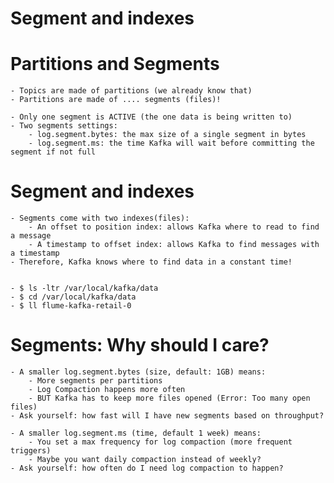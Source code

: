 # Segment and indexes

# Partitions and Segments

	- Topics are made of partitions (we already know that)
	- Partitions are made of .... segments (files)!

	- Only one segment is ACTIVE (the one data is being written to)
	- Two segments settings:
		- log.segment.bytes: the max size of a single segment in bytes
		- log.segment.ms: the time Kafka will wait before committing the segment if not full

# Segment and indexes

	- Segments come with two indexes(files):
		- An offset to position index: allows Kafka where to read to find a message
		- A timestamp to offset index: allows Kafka to find messages with a timestamp
	- Therefore, Kafka knows where to find data in a constant time!


	- $ ls -ltr /var/local/kafka/data
	- $ cd /var/local/kafka/data
	- $ ll flume-kafka-retail-0

# Segments: Why should I care?

	- A smaller log.segment.bytes (size, default: 1GB) means:
		- More segments per partitions
		- Log Compaction happens more often
		- BUT Kafka has to keep more files opened (Error: Too many open files)
	- Ask yourself: how fast will I have new segments based on throughput?

	- A smaller log.segment.ms (time, default 1 week) means:
		- You set a max frequency for log compaction (more frequent triggers)
		- Maybe you want daily compaction instead of weekly?
	- Ask yourself: how often do I need log compaction to happen?


